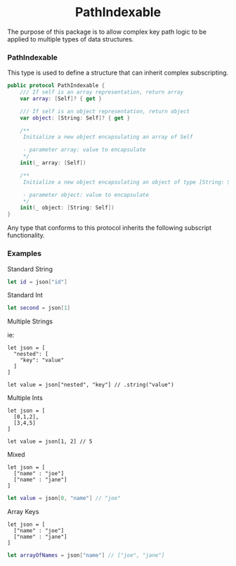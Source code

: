 <h1 align="center">PathIndexable</h1>

The purpose of this package is to allow complex key path logic to be applied to multiple types of data structures.

### PathIndexable

This type is used to define a structure that can inherit complex subscripting.

```Swift
public protocol PathIndexable {
    /// If self is an array representation, return array
    var array: [Self]? { get }

    /// If self is an object representation, return object
    var object: [String: Self]? { get }

    /**
     Initialize a new object encapsulating an array of Self

     - parameter array: value to encapsulate
     */
    init(_ array: [Self])

    /**
     Initialize a new object encapsulating an object of type [String: Self]

     - parameter object: value to encapsulate
     */
    init(_ object: [String: Self])
}
```

Any type that conforms to this protocol inherits the following subscript functionality.

### Examples

Standard String

```Swift
let id = json["id"]
```

Standard Int

```Swift
let second = json[1]
```

Multiple Strings

ie:

```
let json = [
  "nested": [
    "key": "value"
  ]
]
```

```
let value = json["nested", "key"] // .string("value")
```

Multiple Ints

```
let json = [
  [0,1,2],
  [3,4,5]
]
```

```
let value = json[1, 2] // 5
```

Mixed

```
let json = [
  ["name" : "joe"]
  ["name" : "jane"]
]
```

```Swift
let value = json[0, "name"] // "joe"
```

Array Keys

```
let json = [
  ["name" : "joe"]
  ["name" : "jane"]
]
```

```Swift
let arrayOfNames = json["name"] // ["joe", "jane"]
```
